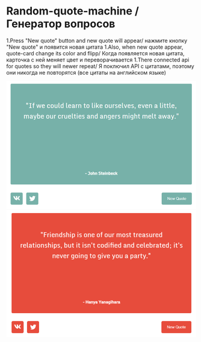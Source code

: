 # Random-quote-machine / Генератор вопросов

1.Press "New quote" button and new quote will appear/ нажмите кнопку "New quote" и появится новая цитата
1.Also, when new quote appear, quote-card change its color and flipp/ Когда появляется новая цитата, карточка с ней меняет цвет и переворачивается
1.There connected api for quotes so they will newer repeat/ Я поключил API с цитатами, поэтому они никогда не повторятся (все цитаты на английском языке)

![before](./img/Screenshot_1.png)
![before](./img/Screenshot_2.png)

